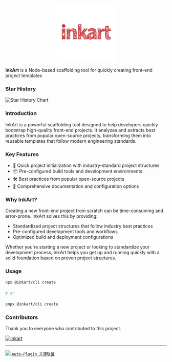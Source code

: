 <p align="center">
  <img src="./public/inkart.png" width="180" height="180"/>
</p>

**InkArt** is a Node-based scaffolding tool for quickly creating front-end project templates

### Star History

![Star History Chart](https://api.star-history.com/svg?repos=inkart-cli/inkart&type=Date)

### Introduction

InkArt is a powerful scaffolding tool designed to help developers quickly bootstrap high-quality front-end projects. It analyzes and extracts best practices from popular open-source projects, transforming them into reusable templates that follow modern engineering standards.

### Key Features

- 🚀 Quick project initialization with industry-standard project structures
- 📦 Pre-configured build tools and development environments
- 🛠️ Best practices from popular open-source projects
- 📝 Comprehensive documentation and configuration options

### Why InkArt?

Creating a new front-end project from scratch can be time-consuming and error-prone. InkArt solves this by providing:

- Standardized project structures that follow industry best practices
- Pre-configured development tools and workflows
- Optimized build and deployment configurations

Whether you're starting a new project or looking to standardize your development process, InkArt helps you get up and running quickly with a solid foundation based on proven project structures.

### Usage

```bash
npx @inkart/cli create

# or

pnpx @inkart/cli create
```

### Contributors

Thank you to everyone who contributed to this project.

[![inkart](https://contrib.rocks/image?repo=inkart-cli/inkart)](https://github.com/inkart-cli/inkart/graphs/contributors)

---

[<img style="height:10px;" src="https://auto-plugin.github.io/dependens/ico.svg"> `Auto-Plugin 开源联盟`](https://github.com/Auto-Plugin)
